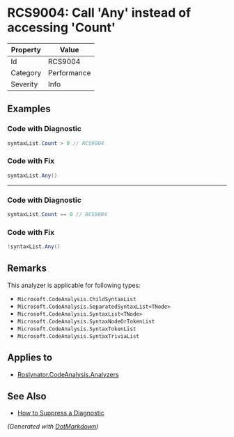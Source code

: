 # RCS9004: Call 'Any' instead of accessing 'Count'

| Property | Value       |
| -------- | ----------- |
| Id       | RCS9004     |
| Category | Performance |
| Severity | Info        |

## Examples

### Code with Diagnostic

```csharp
syntaxList.Count > 0 // RCS9004
```

### Code with Fix

```csharp
syntaxList.Any()
```

- - -

### Code with Diagnostic

```csharp
syntaxList.Count == 0 // RCS9004
```

### Code with Fix

```csharp
!syntaxList.Any()
```

## Remarks

This analyzer is applicable for following types:
* `Microsoft.CodeAnalysis.ChildSyntaxList`
* `Microsoft.CodeAnalysis.SeparatedSyntaxList<TNode>`
* `Microsoft.CodeAnalysis.SyntaxList<TNode>`
* `Microsoft.CodeAnalysis.SyntaxNodeOrTokenList`
* `Microsoft.CodeAnalysis.SyntaxTokenList`
* `Microsoft.CodeAnalysis.SyntaxTriviaList`

## Applies to

* [Roslynator.CodeAnalysis.Analyzers](https://www.nuget.org/packages/Roslynator.CodeAnalysis.Analyzers)

## See Also

* [How to Suppress a Diagnostic](../HowToConfigureAnalyzers.md#how-to-suppress-a-diagnostic)


*\(Generated with [DotMarkdown](http://github.com/JosefPihrt/DotMarkdown)\)*